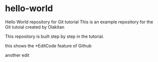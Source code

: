 # hello-world

Hello World repository for Git tutorial
This is an example repository for the Git tutoial created by Olakitan

This repository is built step by step in the tutorial.

this shows the *EditCode feature of Github

another edit
